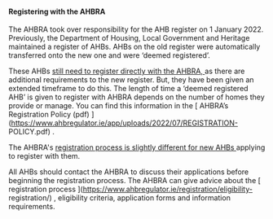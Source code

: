 ####  **Registering with the AHBRA**

The AHBRA took over responsibility for the AHB register on 1 January 2022.
Previously, the Department of Housing, Local Government and Heritage
maintained a register of AHBs. AHBs on the old register were automatically
transferred onto the new one and were ‘deemed registered’.

These AHBs [ still need to register directly with the AHBRA,
](https://www.ahbregulator.ie/registration/deemed-registered/) as there are
additional requirements to the new register. But, they have been given an
extended timeframe to do this. The length of time a ‘deemed registered AHB’ is
given to register with AHBRA depends on the number of homes they provide or
manage. You can find this information in the [ AHBRA’s Registration Policy
(pdf) ](https://www.ahbregulator.ie/app/uploads/2022/07/REGISTRATION-
POLICY.pdf) .

The AHBRA's [ registration process is slightly different for new AHBs
](https://www.ahbregulator.ie/registration/new-ahbs/) applying to register
with them.

All AHBs should contact the AHBRA to discuss their applications before
beginning the registration process. The AHBRA can give advice about the [
registration process ](https://www.ahbregulator.ie/registration/eligibility-
registration/) , eligibility criteria, application forms and information
requirements.
